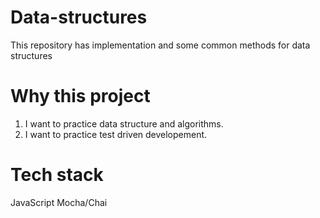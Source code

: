 # Data-structures
This repository has implementation and some common methods for data structures 

# Why this project
1. I want to practice data structure and algorithms.
2. I want to practice test driven developement.

# Tech stack

JavaScript
Mocha/Chai  
